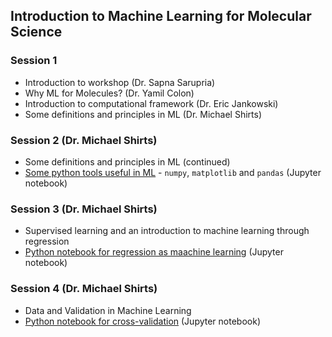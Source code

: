 ## Introduction to Machine Learning for Molecular Science

### Session 1
* Introduction to workshop (Dr. Sapna Sarupria)
* Why ML for Molecules? (Dr. Yamil Colon)
* Introduction to computational framework (Dr. Eric Jankowski)
* Some definitions and principles in ML (Dr. Michael Shirts)

### Session 2 (Dr. Michael Shirts)
* Some definitions and principles in ML (continued)
* [Some python tools useful in ML](Some_Python_Tools.ipynb) - `numpy`, `matplotlib` and `pandas` (Jupyter notebook)

### Session 3 (Dr. Michael Shirts)
* Supervised learning and an introduction to machine learning through regression
* [Python notebook for regression as maachine learning](Regression_As_ML.ipynb) (Jupyter notebook)
  
### Session 4 (Dr. Michael Shirts)
* Data and Validation in Machine Learning
* [Python notebook for cross-validation](Validation.ipynb) (Jupyter notebook)
